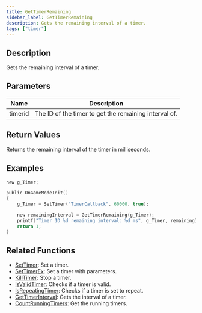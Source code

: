 ```yaml
---
title: GetTimerRemaining
sidebar_label: GetTimerRemaining
description: Gets the remaining interval of a timer.
tags: ["timer"]
---
```


<VersionWarn version='omp v1.1.0.2612' />

## Description

Gets the remaining interval of a timer.

## Parameters

| Name    | Description                                           |
|---------|-------------------------------------------------------|
| timerid | The ID of the timer to get the remaining interval of. |

## Return Values

Returns the remaining interval of the timer in milliseconds.

## Examples

```c
new g_Timer;

public OnGameModeInit()
{
    g_Timer = SetTimer("TimerCallback", 60000, true);

    new remainingInterval = GetTimerRemaining(g_Timer);
    printf("Timer ID %d remaining interval: %d ms", g_Timer, remainingInterval);
    return 1;
}
```

## Related Functions

- [SetTimer](SetTimer): Set a timer.
- [SetTimerEx](SetTimerEx): Set a timer with parameters.
- [KillTimer](KillTimer): Stop a timer.
- [IsValidTimer](IsValidTimer): Checks if a timer is valid.
- [IsRepeatingTimer](IsRepeatingTimer): Checks if a timer is set to repeat.
- [GetTimerInterval](GetTimerInterval): Gets the interval of a timer.
- [CountRunningTimers](CountRunningTimers): Get the running timers.